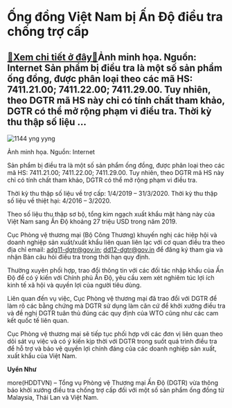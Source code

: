Ống đồng Việt Nam bị Ấn Độ điều tra chống trợ cấp
=================================================

[:gift:Xem chi tiết ở đây:gift:](https://hddtvn.com/ong-dong-viet-nam-bi-an-do-dieu-tra-chong-tro-cap/)Ảnh minh họa. Nguồn: Internet Sản phẩm bị điều tra là một số sản phẩm ống đồng, được phân loại theo các mã HS: 7411.21.00; 7411.22.00; 7411.29.00. Tuy nhiên, theo DGTR mã HS này chỉ có tính chất tham khảo, DGTR có thể mở rộng phạm vi điều tra. Thời kỳ thu thập số liệu …
------------------------------------------------------------------------------------------------------------------------------------------------------------------------------------------------------------------------------------------------------------------------------





![1144 yng yyng](https://haiquanonline.com.vn/stores/news_dataimages/thanhnt/072020/23/16/1144_Yng_YYng.jpg?rt=20201001084232 "undefined")


Ảnh minh họa. Nguồn: Internet



Sản phẩm bị điều tra là một số sản phẩm ống đồng, được phân loại theo các mã HS: 7411.21.00; 7411.22.00; 7411.29.00. Tuy nhiên, theo DGTR mã HS này chỉ có tính chất tham khảo, DGTR có thể mở rộng phạm vi điều tra.


Thời kỳ thu thập số liệu về trợ cấp: 1/4/2019 – 31/3/2020. Thời kỳ thu thập số liệu về thiệt hại: 4/2016 – 3/2020.


Theo số liệu thu thập sơ bộ, tổng kim ngạch xuất khẩu mặt hàng này của Việt Nam sang Ấn Độ khoảng 27 triệu USD trong năm 2019.


Cục Phòng vệ thương mại (Bộ Công Thương) khuyến nghị các hiệp hội và doanh nghiệp sản xuất/xuất khẩu liên quan liên lạc với cơ quan điều tra theo địa chỉ email: [adg11-dgtr@gov.in](mailto:adg11-dgtr@gov.in); [dd12-dgtr@gov.in](mailto:dd12-dgtr@gov.in) để đăng ký tham gia và nhận Bản câu hỏi điều tra trong thời hạn quy định.


Thường xuyên phối hợp, trao đổi thông tin với các đối tác nhập khẩu của Ấn Độ để có ý kiến với Chính phủ Ấn Độ, yêu cầu xem xét nghiêm túc lợi ích kinh tế xã hội và quyền lợi của người tiêu dùng.


Liên quan đến vụ việc, Cục Phòng vệ thương mại đã trao đổi với DGTR để làm rõ các bằng chứng mà DGTR sử dụng làm căn cứ để khởi xướng điều tra và đề nghị DGTR tuân thủ đúng các quy định của WTO cũng như các cam kết quốc tế liên quan.


Cục Phòng vệ thương mại sẽ tiếp tục phối hợp với các đơn vị liên quan theo dõi sát vụ việc và có ý kiến kịp thời với DGTR trong suốt quá trình điều tra để hỗ trợ và bảo vệ quyền lợi chính đáng của các doanh nghiệp sản xuất, xuất khẩu của Việt Nam.




**Uyển Như**



more(HDDTVN) – Tổng vụ Phòng vệ Thương mại Ấn Độ (DGTR) vừa thông báo khởi xướng điều tra chống trợ cấp đối với một số sản phẩm ống đồng từ Malaysia, Thái Lan và Việt Nam.

